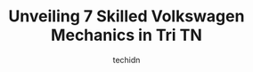 ---
layout: ampstory
image: https://images.unsplash.com/photo-1517672651691-24622a91b550?ixlib=rb-4.0.3&ixid=MnwxMjA3fDB8MHxwaG90by1wYWdlfHx8fGVufDB8fHx8&auto=format&fit=crop&w=640&h=853&q=80
author: techidn
featured: false
description: Entrust your vehicle to the 7 best Volkswagen Mechanic in Tri TN, USA and experience the difference they can make. With their extensive knowledge, state-of-the-art facilities, and commitment
title: Unveiling 7 Skilled Volkswagen Mechanics in Tri TN
cover:
   title: Unveiling 7 Skilled Volkswagen Mechanics in Tri TN
   subtitle: Rickpate
   background: https://images.unsplash.com/photo-1517672651691-24622a91b550?ixlib=rb-4.0.3&ixid=MnwxMjA3fDB8MHxwaG90by1wYWdlfHx8fGVufDB8fHx8&auto=format&fit=crop&w=640&h=853&q=80

pages: 
 - layout: thirds
   top: <h1>#1 H-Tek Auto Care</h1>
   bottom: "<p>This was my first time using H-Tek for service on my 2000 Toyota Tacoma. Staff was very nice and attentive to my concerns regarding needed repairs to my truck. Seth sent </p>"
   background: https://www.knot35.com/toplist/wp-content/uploads/2023/06/best-volkswagen-mechanic-1-in-tri-tn-1685833975.jpeg
   backgroundblur: true
 - layout: thirds
   top: <h1>#2 Wallace Volkswagen of Bristol</h1>
   bottom: "<p>330 Volunteer Pkwy, Bristol, TN 37620, United States</p>"
   background: https://www.knot35.com/toplist/wp-content/uploads/2023/06/best-volkswagen-mechanic-2-in-tri-tn-1685833975.jpeg
   cta:
      link: https://www.knot35.com/toplist/unveiling-7-skilled-volkswagen-mechanics-in-tri-tn/
      text: Unveiling 7 Skilled Volkswagen Mechanics in Tri TN
 - layout: thirds
   top: <h1>#3 Browns Mill Auto Diesel Tech</h1>
   bottom: "<p>3609 N Roan St, Johnson City, TN 37601, United States</p>"
   background: https://www.knot35.com/toplist/wp-content/uploads/2023/06/best-volkswagen-mechanic-3-in-tri-tn-1685833975.jpeg
   cta:
      link: https://www.knot35.com/toplist/unveiling-7-skilled-volkswagen-mechanics-in-tri-tn/
      text: Unveiling 7 Skilled Volkswagen Mechanics in Tri TN
 - layout: thirds
   top: <h1>#4 Ponder Auto Repair</h1>
   bottom: "<p>915 W Market St, Johnson City, TN 37604, United States</p>"
   background: https://images.unsplash.com/photo-1574169208507-84376144848b?ixlib=rb-4.0.3&ixid=MnwxMjA3fDB8MHxwaG90by1wYWdlfHx8fGVufDB8fHx8&auto=format&fit=crop&w=640&h=853&q=80
   cta:
      link: https://www.knot35.com/toplist/unveiling-7-skilled-volkswagen-mechanics-in-tri-tn/
      text: Unveiling 7 Skilled Volkswagen Mechanics in Tri TN
 - layout: thirds
   top: <h1>#5 Wallace Collision Center</h1>
   bottom: "<p>1625 Bluff City Hwy, Bristol, TN 37620, United States</p>"
   background: https://images.unsplash.com/photo-1540457036297-448b6b99e91c?ixlib=rb-4.0.3&ixid=MnwxMjA3fDB8MHxwaG90by1wYWdlfHx8fGVufDB8fHx8&auto=format&fit=crop&w=640&h=853&q=80
   cta:
      link: https://www.knot35.com/toplist/unveiling-7-skilled-volkswagen-mechanics-in-tri-tn/
      text: Unveiling 7 Skilled Volkswagen Mechanics in Tri TN
 - layout: thirds
   top: <h1>#6 Tri-City Collision Center</h1>
   bottom: "<p>2212 Eddie Williams Rd, Johnson City, TN 37601, United States</p>"
   background: https://plus.unsplash.com/premium_photo-1664640458616-3c74f8cb4589?ixlib=rb-4.0.3&ixid=MnwxMjA3fDB8MHxwaG90by1wYWdlfHx8fGVufDB8fHx8&auto=format&fit=crop&w=640&h=853&q=80
   cta:
      link: https://www.knot35.com/toplist/unveiling-7-skilled-volkswagen-mechanics-in-tri-tn/
      text: Unveiling 7 Skilled Volkswagen Mechanics in Tri TN
 - layout: thirds
   top: <h1>#7 Wallace Volkswagen of Johnson City</h1>
   bottom: "<p>3101 E Oakland Ave, Johnson City, TN 37601, United States</p>"
   background: https://images.unsplash.com/photo-1567360425618-1594206637d2?ixlib=rb-4.0.3&ixid=MnwxMjA3fDB8MHxwaG90by1wYWdlfHx8fGVufDB8fHx8&auto=format&fit=crop&w=640&h=853&q=80
   cta:
      link: https://www.knot35.com/toplist/unveiling-7-skilled-volkswagen-mechanics-in-tri-tn/
      text: Unveiling 7 Skilled Volkswagen Mechanics in Tri TN
 - layout: thirds
   middle: Continue reading...
   background: https://images.unsplash.com/photo-1599422314077-f4dfdaa4cd09?ixlib=rb-4.0.3&ixid=MnwxMjA3fDB8MHxwaG90by1wYWdlfHx8fGVufDB8fHx8&auto=format&fit=crop&w=640&h=853&q=80
   cta:
      link: https://www.knot35.com/toplist/unveiling-7-skilled-volkswagen-mechanics-in-tri-tn/
      text: Unveiling 7 Skilled Volkswagen Mechanics in Tri TN
      
---